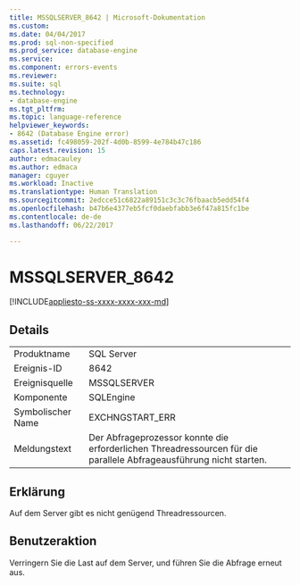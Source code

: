 ```yaml
---
title: MSSQLSERVER_8642 | Microsoft-Dokumentation
ms.custom: 
ms.date: 04/04/2017
ms.prod: sql-non-specified
ms.prod_service: database-engine
ms.service: 
ms.component: errors-events
ms.reviewer: 
ms.suite: sql
ms.technology:
- database-engine
ms.tgt_pltfrm: 
ms.topic: language-reference
helpviewer_keywords:
- 8642 (Database Engine error)
ms.assetid: fc498059-202f-4d0b-8599-4e784b47c186
caps.latest.revision: 15
author: edmacauley
ms.author: edmaca
manager: cguyer
ms.workload: Inactive
ms.translationtype: Human Translation
ms.sourcegitcommit: 2edcce51c6822a89151c3c3c76fbaacb5edd54f4
ms.openlocfilehash: b47b6e4377eb5fcf0daebfabb3e6f47a815fc1be
ms.contentlocale: de-de
ms.lasthandoff: 06/22/2017

---
```

# <a name="mssqlserver8642"></a>MSSQLSERVER_8642
[!INCLUDE[appliesto-ss-xxxx-xxxx-xxx-md](../../includes/appliesto-ss-xxxx-xxxx-xxx-md.md)]
  
## <a name="details"></a>Details  
  
|||  
|-|-|  
|Produktname|SQL Server|  
|Ereignis-ID|8642|  
|Ereignisquelle|MSSQLSERVER|  
|Komponente|SQLEngine|  
|Symbolischer Name|EXCHNGSTART_ERR|  
|Meldungstext|Der Abfrageprozessor konnte die erforderlichen Threadressourcen für die parallele Abfrageausführung nicht starten.|  
  
## <a name="explanation"></a>Erklärung  
Auf dem Server gibt es nicht genügend Threadressourcen.  
  
## <a name="user-action"></a>Benutzeraktion  
Verringern Sie die Last auf dem Server, und führen Sie die Abfrage erneut aus.  
  

